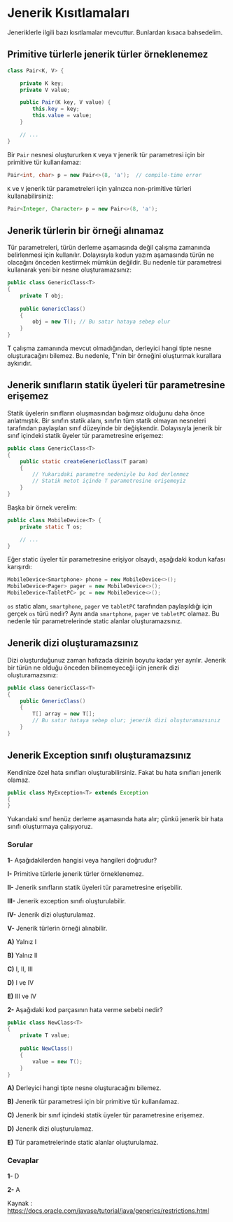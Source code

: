 # Jenerik Kısıtlamaları

Jeneriklerle ilgili bazı kısıtlamalar mevcuttur. Bunlardan kısaca bahsedelim.

## Primitive türlerle jenerik türler örneklenemez

```java
class Pair<K, V> {

    private K key;
    private V value;

    public Pair(K key, V value) {
        this.key = key;
        this.value = value;
    }

    // ...
}
```

Bir ```Pair``` nesnesi oluştururken ```K``` veya ```V``` jenerik tür parametresi için bir primitive tür kullanılamaz:

```java
Pair<int, char> p = new Pair<>(8, 'a');  // compile-time error
```

```K``` ve ```V``` jenerik tür parametreleri için yalnızca non-primitive türleri kullanabilirsiniz:

```java
Pair<Integer, Character> p = new Pair<>(8, 'a');
```

## Jenerik türlerin bir örneği alınamaz

Tür parametreleri, türün derleme aşamasında değil çalışma zamanında belirlenmesi için kullanılır. Dolayısıyla kodun yazım aşamasında türün ne olacağını önceden kestirmek mümkün değildir. Bu nedenle tür parametresi kullanarak yeni bir nesne oluşturamazsınız:

```java
public class GenericClass<T>
{
    private T obj;
    
    public GenericClass()
    {
    	obj = new T(); // Bu satır hataya sebep olur
    }
}
```
T çalışma zamanında mevcut olmadığından, derleyici hangi tipte nesne oluşturacağını bilemez. Bu nedenle, T'nin bir örneğini oluşturmak kurallara aykırıdır. 

## Jenerik sınıfların statik üyeleri tür parametresine erişemez

Statik üyelerin sınıfların oluşmasından bağımsız olduğunu daha önce anlatmıştık. Bir sınıfın statik alanı, sınıfın tüm statik olmayan nesneleri tarafından paylaşılan sınıf düzeyinde bir değişkendir. Dolayısıyla jenerik bir sınıf içindeki statik üyeler tür parametresine erişemez:

```java
public class GenericClass<T>
{
    public static createGenericClass(T param)
    {
    	// Yukarıdaki parametre nedeniyle bu kod derlenmez
    	// Statik metot içinde T parametresine erişemeyiz
    }
}
```
Başka bir örnek verelim:

```java
public class MobileDevice<T> {
    private static T os;

    // ...
}
```

Eğer static üyeler tür parametresine erişiyor olsaydı, aşağıdaki kodun kafası karışırdı:

```java
MobileDevice<Smartphone> phone = new MobileDevice<>();
MobileDevice<Pager> pager = new MobileDevice<>();
MobileDevice<TabletPC> pc = new MobileDevice<>();
```

```os``` static alanı, ```smartphone```, ```pager``` ve ```tabletPC``` tarafından paylaşıldığı için gerçek ```os``` türü nedir? Aynı anda ```smartphone```, ```pager``` ve ```tabletPC``` olamaz. Bu nedenle tür parametrelerinde static alanlar oluşturamazsınız.

## Jenerik dizi oluşturamazsınız

Dizi oluşturduğunuz zaman hafızada dizinin boyutu kadar yer ayrılır. Jenerik bir türün ne olduğu önceden bilinemeyeceği için jenerik dizi oluşturamazsınız:

```java
public class GenericClass<T>
{
    public GenericClass()
    {
    	T[] array = new T[];
    	// Bu satır hataya sebep olur; jenerik dizi oluşturamazsınız
    }
}
```

## Jenerik Exception sınıfı oluşturamazsınız

Kendinize özel hata sınıfları oluşturabilirsiniz. Fakat bu hata sınıfları jenerik olamaz.

```java
public class MyException<T> extends Exception
{
}
```

Yukarıdaki sınıf henüz derleme aşamasında hata alır; çünkü jenerik bir hata sınıfı oluşturmaya çalışıyoruz.

### Sorular

**1-** Aşağıdakilerden hangisi veya hangileri doğrudur?

**I-** Primitive türlerle jenerik türler örneklenemez.

**II-** Jenerik sınıfların statik üyeleri tür parametresine erişebilir.

**III-** Jenerik exception sınıfı oluşturulabilir.

**IV-** Jenerik dizi oluşturulamaz.

**V-** Jenerik türlerin örneği alınabilir.

**A)** Yalnız I

**B)** Yalnız II

**C)** I, II, III

**D)** I ve IV

**E)** III ve IV

**2-** Aşağıdaki kod parçasının hata verme sebebi nedir?

```java
public class NewClass<T>
{
    private T value;
    
    public NewClass()
    {
    	value = new T();
    }
}
```
**A)** Derleyici hangi tipte nesne oluşturacağını bilemez.

**B)** Jenerik tür parametresi için bir primitive tür kullanılamaz.

**C)** Jenerik bir sınıf içindeki statik üyeler tür parametresine erişemez.

**D)** Jenerik dizi oluşturulamaz.

**E)** Tür parametrelerinde static alanlar oluşturulamaz.

### Cevaplar

**1-** D

**2-** A

Kaynak : https://docs.oracle.com/javase/tutorial/java/generics/restrictions.html
